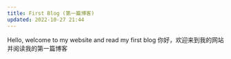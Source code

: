 ```yaml
---
title: First Blog (第一篇博客)
updated: 2022-10-27 21:44
---
```


Hello, welcome to my website and read my first blog
你好，欢迎来到我的网站并阅读我的第一篇博客
